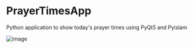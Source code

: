 # PrayerTimesApp
Python application to show today's prayer times
using PyQt5 and Pyislam

![image](https://user-images.githubusercontent.com/111788673/210215387-9ba576bd-07d7-4874-a42d-8313c277675f.png)
